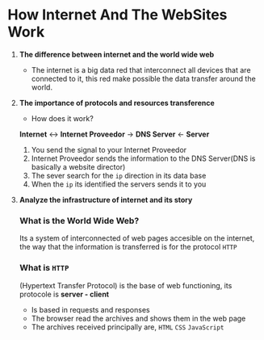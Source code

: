 # How Internet And The WebSites Work

1. **The difference between internet and the world wide web**
    - The internet is a big data red that interconnect all devices that are connected to it, 
    this red make possible the data transfer around the world.


2. **The importance of protocols and resources transference** 
    - How does it work?

    **Internet** <-> **Internet Proveedor** -> **DNS Server** <- **Server**
    1. You send the signal to your Internet Proveedor
    2. Internet Proveedor sends the information to the DNS Server(DNS is basically a website director)
    3. The sever search for the `ip` direction in its data base
    4. When the `ip` its identified the servers sends it to you 



3. **Analyze the infrastructure of internet and its story**  
    ### What is the World Wide Web?
    Its a system of interconnected of web pages accesible on the internet, the way that the information is transferred is for the protocol `HTTP`

    ### What is `HTTP`

    (Hypertext Transfer Protocol) is the base of web functioning, its protocole is **server - client**

    - Is based in requests and responses
    - The browser read the archives and shows them in the web page 
    - The archives received principally are, `HTML` `CSS` `JavaScript`